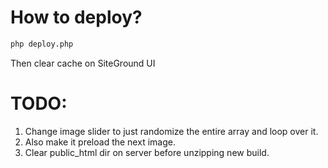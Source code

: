 # How to deploy?

```bash
php deploy.php
```

Then clear cache on SiteGround UI

# TODO:

1. Change image slider to just randomize the entire array and loop over it.
2. Also make it preload the next image.
3. Clear public_html dir on server before unzipping new build.
